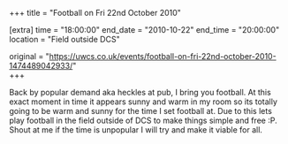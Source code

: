 +++
title = "Football on Fri 22nd October 2010"

[extra]
time = "18:00:00"
end_date = "2010-10-22"
end_time = "20:00:00"
location = "Field outside DCS"

original = "https://uwcs.co.uk/events/football-on-fri-22nd-october-2010-1474489042933/"    
+++

Back by popular demand aka heckles at pub, I bring you football. At this exact moment in time it appears sunny and warm in my room so its totally going to be warm and sunny for the time I set football at. Due to this lets play football in the field outside of DCS to make things simple and free :P. Shout at me if the time is unpopular I will try and make it viable for all.

